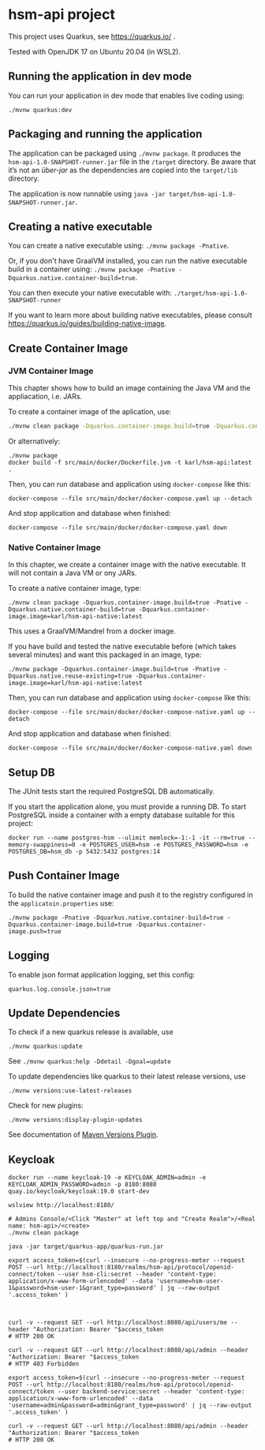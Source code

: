 # hsm-api project

This project uses Quarkus, see https://quarkus.io/ .

Tested with OpenJDK 17 on Ubuntu 20.04 (in WSL2).

## Running the application in dev mode

You can run your application in dev mode that enables live coding using:
```
./mvnw quarkus:dev
```

## Packaging and running the application

The application can be packaged using `./mvnw package`.
It produces the `hsm-api-1.0-SNAPSHOT-runner.jar` file in the `/target` directory.
Be aware that it’s not an _über-jar_ as the dependencies are copied into the `target/lib` directory.

The application is now runnable using `java -jar target/hsm-api-1.0-SNAPSHOT-runner.jar`.

## Creating a native executable

You can create a native executable using: `./mvnw package -Pnative`.

Or, if you don't have GraalVM installed, you can run the native executable build in a container using: `./mvnw package -Pnative -Dquarkus.native.container-build=true`.

You can then execute your native executable with: `./target/hsm-api-1.0-SNAPSHOT-runner`

If you want to learn more about building native executables, please consult https://quarkus.io/guides/building-native-image.

## Create Container Image

### JVM Container Image

This chapter shows how to build an image containing the Java VM and the appliacation, i.e. JARs.

To create a container image of the aplication, use:

```bash
./mvnw clean package -Dquarkus.container-image.build=true -Dquarkus.container-image.image=karl/hsm-api:latest
```

Or alternatively:
```
./mvnw package
docker build -f src/main/docker/Dockerfile.jvm -t karl/hsm-api:latest .
```

Then, you can run database and application using `docker-compose` like this:

```
docker-compose --file src/main/docker/docker-compose.yaml up --detach
```  

And stop application and database when finished:

```  
docker-compose --file src/main/docker/docker-compose.yaml down
```  

### Native Container Image

In this chapter, we create a container image with the native executable. It will not contain a Java VM or ony JARs.

To create a native container image, type:

```
./mvnw clean package -Dquarkus.container-image.build=true -Pnative -Dquarkus.native.container-build=true -Dquarkus.container-image.image=karl/hsm-api-native:latest
```

This uses a GraalVM/Mandrel from a docker image. 

If you have build and tested the native executable before (which takes several minutes) and want this packaged in an image, type:

```
./mvnw package -Dquarkus.container-image.build=true -Pnative -Dquarkus.native.reuse-existing=true -Dquarkus.container-image.image=karl/hsm-api-native:latest
```

Then, you can run database and application using `docker-compose` like this:

```
docker-compose --file src/main/docker/docker-compose-native.yaml up --detach 
```  

And stop application and database when finished:

```  
docker-compose --file src/main/docker/docker-compose-native.yaml down
```  

## Setup DB

The JUnit tests start the required PostgreSQL DB automatically. 

If you start the application alone, you must provide a running DB.
To start PostgreSQL inside a container with a empty database suitable for this project:

```
docker run --name postgres-hsm --ulimit memlock=-1:-1 -it --rm=true --memory-swappiness=0 -e POSTGRES_USER=hsm -e POSTGRES_PASSWORD=hsm -e POSTGRES_DB=hsm_db -p 5432:5432 postgres:14
```

## Push Container Image

To build the native container image and push it to the registry configured in the `applicatoin.properties` use:

```
./mvnw package -Pnative -Dquarkus.native.container-build=true -Dquarkus.container-image.build=true -Dquarkus.container-image.push=true
```

## Logging

To enable json format application logging, set this config:

```
quarkus.log.console.json=true
```

## Update Dependencies

To check if a new quarkus release is available, use
```
./mvnw quarkus:update
```

See `./mvnw quarkus:help -Ddetail -Dgoal=update`

To update dependencies like quarkus to their latest release versions, use

```
./mvnw versions:use-latest-releases
```

Check for new plugins:

```
./mvnw versions:display-plugin-updates 
```

See documentation of [Maven Versions Plugin](https://www.mojohaus.org/versions-maven-plugin/index.html).

## Keycloak


```
docker run --name keycloak-19 -e KEYCLOAK_ADMIN=admin -e KEYCLOAK_ADMIN_PASSWORD=admin -p 8180:8080 quay.io/keycloak/keycloak:19.0 start-dev

wslview http://localhost:8180/

# Admins Console/<Click "Master" at left top and "Create Realm">/<Real name: hsm-api>/<create>
./mvnw clean package

java -jar target/quarkus-app/quarkus-run.jar

export access_token=$(curl --insecure --no-progress-meter --request POST --url http://localhost:8180/realms/hsm-api/protocol/openid-connect/token --user hsm-cli:secret --header 'content-type: application/x-www-form-urlencoded' --data 'username=hsm-user-1&password=hsm-user-1&grant_type=password' | jq --raw-output '.access_token' )



curl -v --request GET --url http://localhost:8080/api/users/me --header "Authorization: Bearer "$access_token
# HTTP 200 OK

curl -v --request GET --url http://localhost:8080/api/admin --header "Authorization: Bearer "$access_token
# HTTP 403 Forbidden

export access_token=$(curl --insecure --no-progress-meter --request POST --url http://localhost:8180/realms/hsm-api/protocol/openid-connect/token --user backend-service:secret --header 'content-type: application/x-www-form-urlencoded' --data 'username=admin&password=admin&grant_type=password' | jq --raw-output '.access_token' )

curl -v --request GET --url http://localhost:8080/api/admin --header "Authorization: Bearer "$access_token
# HTTP 200 OK

```